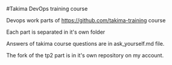#Takima DevOps training course

Devops work parts of https://github.com/takima-training course

Each part is separated in it's own folder 

Answers of takima course questions are in ask_yourself.md file.

The fork of the tp2 part is in it's own repository on my account. 
